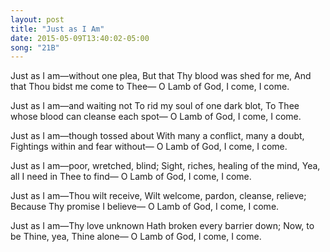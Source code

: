 ```yaml
---
layout: post
title: "Just as I Am"
date: 2015-05-09T13:40:02-05:00
song: "21B"
---
```

Just as I am—without one plea,
But that Thy blood was shed for me,
And that Thou bidst me come to Thee—
O Lamb of God, I come, I come.

Just as I am—and waiting not
To rid my soul of one dark blot,
To Thee whose blood can cleanse each spot—
O Lamb of God, I come, I come.

Just as I am—though tossed about
With many a conflict, many a doubt,
Fightings within and fear without—
O Lamb of God, I come, I come.

Just as I am—poor, wretched, blind;
Sight, riches, healing of the mind,
Yea, all I need in Thee to find—
O Lamb of God, I come, I come.

Just as I am—Thou wilt receive,
Wilt welcome, pardon, cleanse, relieve;
Because Thy promise I believe—
O Lamb of God, I come, I come.

Just as I am—Thy love unknown
Hath broken every barrier down;
Now, to be Thine, yea, Thine alone—
O Lamb of God, I come, I come.
